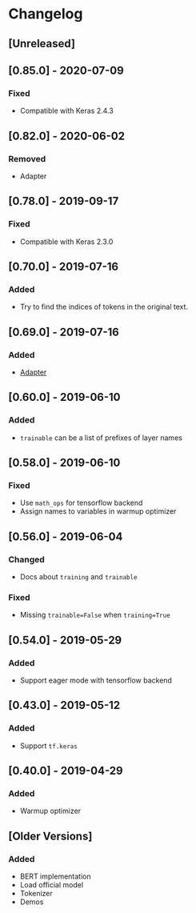 # Changelog

## [Unreleased]

## [0.85.0] - 2020-07-09

### Fixed

- Compatible with Keras 2.4.3

## [0.82.0] - 2020-06-02

### Removed

- Adapter

## [0.78.0] - 2019-09-17

### Fixed

- Compatible with Keras 2.3.0

## [0.70.0] - 2019-07-16

### Added

- Try to find the indices of tokens in the original text.

## [0.69.0] - 2019-07-16

### Added

- [Adapter](https://arxiv.org/pdf/1902.00751.pdf)

## [0.60.0] - 2019-06-10

### Added

- `trainable` can be a list of prefixes of layer names

## [0.58.0] - 2019-06-10

### Fixed

- Use `math_ops` for tensorflow backend
- Assign names to variables in warmup optimizer 

## [0.56.0] - 2019-06-04

### Changed

- Docs about `training` and `trainable`

### Fixed

- Missing `trainable=False` when `training=True`

## [0.54.0] - 2019-05-29

### Added

- Support eager mode with tensorflow backend

## [0.43.0] - 2019-05-12

### Added

- Support `tf.keras`

## [0.40.0] - 2019-04-29

### Added

- Warmup optimizer

## [Older Versions]

### Added

- BERT implementation
- Load official model
- Tokenizer
- Demos
